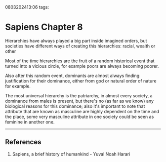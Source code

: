 0803202413:06
tags: 
# Sapiens Chapter 8

Hierarchies have always played a big part inside imagined orders, but societies have different ways of creating this hierarchies: racial, wealth or other

Most of the time hierarchies are the fruit of a random historical event that turned into a vicious circle, for example poors are always becoming poorer.

Also after this random event, dominants are almost always finding justification for their dominance, either from god or natural order of nature for example.

The most universal hierarchy is the patriarchy, in almost every society, a dominance from males is present, but there's no (as far as we know) any biological reasons for this dominance; also it's important to note that attribute that are known as masculine are highly dependent on the time and the place, some very masculine attribute in one society could be seen as feminine in another one.

---
## References
1. Sapiens, a brief history of humankind - Yuval Noah Harari